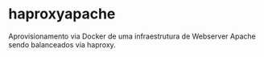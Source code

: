 # haproxyapache
Aprovisionamento via Docker de uma infraestrutura de Webserver Apache sendo balanceados via haproxy.
